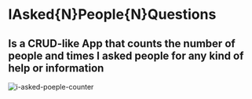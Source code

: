 # IAsked{N}People{N}Questions

## Is a CRUD-like App that counts the number of people and times I asked people for any kind of help or information
![i-asked-poeple-counter](https://user-images.githubusercontent.com/54579262/225542831-082a913a-fdbd-4d02-be96-85bd1c00a04b.PNG)
